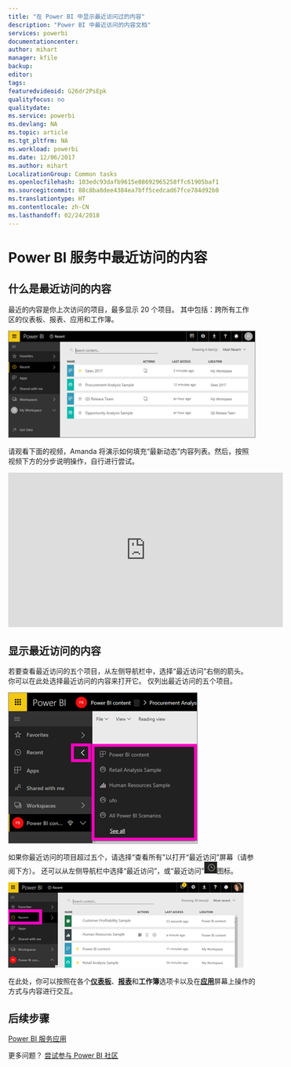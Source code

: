 ```yaml
---
title: "在 Power BI 中显示最近访问过的内容"
description: "Power BI 中最近访问的内容文档"
services: powerbi
documentationcenter: 
author: mihart
manager: kfile
backup: 
editor: 
tags: 
featuredvideoid: G26dr2PsEpk
qualityfocus: no
qualitydate: 
ms.service: powerbi
ms.devlang: NA
ms.topic: article
ms.tgt_pltfrm: NA
ms.workload: powerbi
ms.date: 12/06/2017
ms.author: mihart
LocalizationGroup: Common tasks
ms.openlocfilehash: 103edc93dafb9615e08692965258ffc61905baf1
ms.sourcegitcommit: 88c8ba8dee4384ea7bff5cedcad67fce784d92b0
ms.translationtype: HT
ms.contentlocale: zh-CN
ms.lasthandoff: 02/24/2018
---
```

# <a name="recent-content-in-power-bi-service"></a>Power BI 服务中**最近访问的**内容


## <a name="what-is-recent-content"></a>什么是最近访问的内容
最近的内容是你上次访问的项目，最多显示 20 个项目。  其中包括：跨所有工作区的仪表板、报表、应用和工作簿。

![](media/service-recent/power-bi-recent-screen.png)

请观看下面的视频，Amanda 将演示如何填充“最新动态”内容列表。然后，按照视频下方的分步说明操作，自行进行尝试。

<iframe width="560" height="315" src="https://www.youtube.com/embed/G26dr2PsEpk" frameborder="0" allowfullscreen></iframe>

## <a name="display-recent-content"></a>显示最近访问的内容
若要查看最近访问的五个项目，从左侧导航栏中，选择“最近访问”右侧的箭头。  你可以在此处选择最近访问的内容来打开它。 仅列出最近访问的五个项目。

![](media/service-recent/power-bi-recent-flyout-new.png)

如果你最近访问的项目超过五个，请选择“查看所有”以打开“最近访问”屏幕（请参阅下方）。 还可以从左侧导航栏中选择“最近访问”，或“最近访问”![](media/service-recent/power-bi-recent-icon.png)图标。

![](media/service-recent/power-bi-recent-list.png)

在此处，你可以按照在各个[**仪表板**](service-dashboards.md)、[**报表**](service-reports.md)和**工作簿**选项卡以及在[**应用**](service-install-use-apps.md)屏幕上操作的方式与内容进行交互。

## <a name="next-steps"></a>后续步骤
[Power BI 服务应用](service-install-use-apps.md)

更多问题？ [尝试参与 Power BI 社区](http://community.powerbi.com/)

